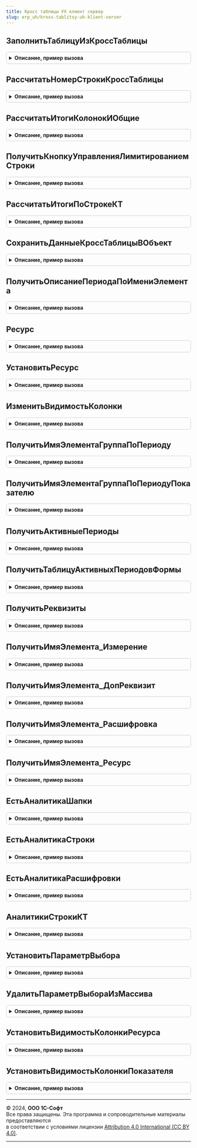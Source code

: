 ```yaml
---
title: Кросс таблицы УХ клиент сервер
slug: erp_uh/kross-tablitsy-uh-klient-server
---
```



## ЗаполнитьТаблицуИзКроссТаблицы
<details style="margin: 1em 0; padding: 0.5em; border: 1px solid #ccc; border-radius: 6px;">

<summary style="font-weight: bold; cursor: pointer;">Описание, пример вызова</summary>

```bsl

// Заполнить таблицу из кросс-таблицы с переносом значений из колонок кросс-таблицы в реквизиты таблицы.
//
// Параметры:
//  Таблица              - ДанныеФормы.Коллекция - Табличная часть объекта
//	ОписаниеКТ			 - Структура - Описание кросс-таблицы
//  КроссТаблица         - ДанныеФормы.Коллекция - Кросс-таблица в форме
//  ТаблицаРасшифровки   - ДанныеФормы.Коллекция - Расшифровка кросс-таблицы
//  Периоды              - ДанныеФормы.Коллекция - Периоды кросс-таблицы
//
Процедура ЗаполнитьТаблицуИзКроссТаблицы(Объект, ОписаниеКТ, КроссТаблица, ТаблицаРасшифровки, Периоды) Экспорт
```

Пример вызова
```bsl
КроссТаблицыУХКлиентСервер.ЗаполнитьТаблицуИзКроссТаблицы(Объект, ОписаниеКТ, КроссТаблица, ТаблицаРасшифровки, Периоды) 
```
</details>

## РассчитатьНомерСтрокиКроссТаблицы
<details style="margin: 1em 0; padding: 0.5em; border: 1px solid #ccc; border-radius: 6px;">

<summary style="font-weight: bold; cursor: pointer;">Описание, пример вызова</summary>

```bsl

// Процедура рассчитывает добавленное поле "Номер строки" для кросс-таблицы
//
// Параметры:
//  Форма                    - УправляемаяФорма - Форма в которой есть кросс-таблица
//  ИмяРеквизитаКроссТаблицы - Строка - Имя кросс-таблицы в форме
//
Процедура РассчитатьНомерСтрокиКроссТаблицы(ОписаниеКТ, Форма) Экспорт
```

Пример вызова
```bsl
КроссТаблицыУХКлиентСервер.РассчитатьНомерСтрокиКроссТаблицы(ОписаниеКТ, Форма) 
```
</details>

## РассчитатьИтогиКолонокИОбщие
<details style="margin: 1em 0; padding: 0.5em; border: 1px solid #ccc; border-radius: 6px;">

<summary style="font-weight: bold; cursor: pointer;">Описание, пример вызова</summary>

```bsl

// Процедура рассчитывает итоги ресурсов кросс-таблицы
//
// Параметры:
//  Форма                    - УправляемаяФорма - Форма в которой есть кросс-таблица
//	ОписаниеКТ				 - Структура - Описание кросс-таблицы
//  РассчитыватьСтроки		 - Булево - Признак необходимости расчета строк
//
Процедура РассчитатьИтогиКолонокИОбщие(ОписаниеКТ, Форма, РассчитыватьСтроки = Истина) Экспорт
```

Пример вызова
```bsl
КроссТаблицыУХКлиентСервер.РассчитатьИтогиКолонокИОбщие(ОписаниеКТ, Форма, РассчитыватьСтроки);
```
</details>

## ПолучитьКнопкуУправленияЛимитированиемСтроки
<details style="margin: 1em 0; padding: 0.5em; border: 1px solid #ccc; border-radius: 6px;">

<summary style="font-weight: bold; cursor: pointer;">Описание, пример вызова</summary>

```bsl

//
Функция ПолучитьКнопкуУправленияЛимитированиемСтроки(ОписаниеКТ, Форма) экспорт Экспорт
```

Пример вызова
```bsl
Результат = КроссТаблицыУХКлиентСервер.ПолучитьКнопкуУправленияЛимитированиемСтроки(ОписаниеКТ, Форма) экспорт);
```
</details>

## РассчитатьИтогиПоСтрокеКТ
<details style="margin: 1em 0; padding: 0.5em; border: 1px solid #ccc; border-radius: 6px;">

<summary style="font-weight: bold; cursor: pointer;">Описание, пример вызова</summary>

```bsl

// Процедура рассчитывает итоги по строкеКТ (Сумма, кол-во)
Процедура РассчитатьИтогиПоСтрокеКТ(ОписаниеКТ, СтрокаКТ, МассивАктивныПериодов) Экспорт
```

Пример вызова
```bsl
КроссТаблицыУХКлиентСервер.РассчитатьИтогиПоСтрокеКТ(ОписаниеКТ, СтрокаКТ, МассивАктивныПериодов) 
```
</details>

## СохранитьДанныеКроссТаблицыВОбъект
<details style="margin: 1em 0; padding: 0.5em; border: 1px solid #ccc; border-radius: 6px;">

<summary style="font-weight: bold; cursor: pointer;">Описание, пример вызова</summary>

```bsl

Процедура СохранитьДанныеКроссТаблицыВОбъект(ДокументОбъект, ОписаниеКТ, Форма) экспорт Экспорт
```

Пример вызова
```bsl
КроссТаблицыУХКлиентСервер.СохранитьДанныеКроссТаблицыВОбъект(ДокументОбъект, ОписаниеКТ, Форма) экспорт);
```
</details>

## ПолучитьОписаниеПериодаПоИмениЭлемента
<details style="margin: 1em 0; padding: 0.5em; border: 1px solid #ccc; border-radius: 6px;">

<summary style="font-weight: bold; cursor: pointer;">Описание, пример вызова</summary>

```bsl

Функция ПолучитьОписаниеПериодаПоИмениЭлемента(ТаблицаПериодов, ИмяЭлемента) Экспорт
```

Пример вызова
```bsl
Результат = КроссТаблицыУХКлиентСервер.ПолучитьОписаниеПериодаПоИмениЭлемента(ТаблицаПериодов, ИмяЭлемента) 
```
</details>

## Ресурс
<details style="margin: 1em 0; padding: 0.5em; border: 1px solid #ccc; border-radius: 6px;">

<summary style="font-weight: bold; cursor: pointer;">Описание, пример вызова</summary>

```bsl

Функция Ресурс(СтрокаКТ, ПериодКТ, ПрефиксРесурса) экспорт Экспорт
```

Пример вызова
```bsl
Результат = КроссТаблицыУХКлиентСервер.Ресурс(СтрокаКТ, ПериодКТ, ПрефиксРесурса) экспорт);
```
</details>

## УстановитьРесурс
<details style="margin: 1em 0; padding: 0.5em; border: 1px solid #ccc; border-radius: 6px;">

<summary style="font-weight: bold; cursor: pointer;">Описание, пример вызова</summary>

```bsl

Процедура УстановитьРесурс(СтрокаКТ, ПериодКТ, ПрефиксРесурса, Значение) экспорт Экспорт
```

Пример вызова
```bsl
КроссТаблицыУХКлиентСервер.УстановитьРесурс(СтрокаКТ, ПериодКТ, ПрефиксРесурса, Значение) экспорт);
```
</details>

## ИзменитьВидимостьКолонки
<details style="margin: 1em 0; padding: 0.5em; border: 1px solid #ccc; border-radius: 6px;">

<summary style="font-weight: bold; cursor: pointer;">Описание, пример вызова</summary>

```bsl

Процедура ИзменитьВидимостьКолонки(Форма, ОписаниеКТ, ИмяЭлементаУправления, ВидимостьКолонкиКТ) экспорт Экспорт
```

Пример вызова
```bsl
КроссТаблицыУХКлиентСервер.ИзменитьВидимостьКолонки(Форма, ОписаниеКТ, ИмяЭлементаУправления, ВидимостьКолонкиКТ) экспорт);
```
</details>

## ПолучитьИмяЭлементаГруппаПоПериоду
<details style="margin: 1em 0; padding: 0.5em; border: 1px solid #ccc; border-radius: 6px;">

<summary style="font-weight: bold; cursor: pointer;">Описание, пример вызова</summary>

```bsl

Функция ПолучитьИмяЭлементаГруппаПоПериоду(ОписаниеКТ, ОписаниеПериода) экспорт Экспорт
```

Пример вызова
```bsl
Результат = КроссТаблицыУХКлиентСервер.ПолучитьИмяЭлементаГруппаПоПериоду(ОписаниеКТ, ОписаниеПериода) экспорт);
```
</details>

## ПолучитьИмяЭлементаГруппаПоПериодуПоказателю
<details style="margin: 1em 0; padding: 0.5em; border: 1px solid #ccc; border-radius: 6px;">

<summary style="font-weight: bold; cursor: pointer;">Описание, пример вызова</summary>

```bsl

Функция ПолучитьИмяЭлементаГруппаПоПериодуПоказателю(ОписаниеКТ, ОписаниеПериода, ОписаниеПоказателя) экспорт Экспорт
```

Пример вызова
```bsl
Результат = КроссТаблицыУХКлиентСервер.ПолучитьИмяЭлементаГруппаПоПериодуПоказателю(ОписаниеКТ, ОписаниеПериода, ОписаниеПоказателя) экспорт);
```
</details>

## ПолучитьАктивныеПериоды
<details style="margin: 1em 0; padding: 0.5em; border: 1px solid #ccc; border-radius: 6px;">

<summary style="font-weight: bold; cursor: pointer;">Описание, пример вызова</summary>

```bsl

// Функция возвращает активные периоды кросс-таблицы
Функция ПолучитьАктивныеПериоды(ОписаниеКТ, Форма) экспорт Экспорт
```

Пример вызова
```bsl
Результат = КроссТаблицыУХКлиентСервер.ПолучитьАктивныеПериоды(ОписаниеКТ, Форма) экспорт);
```
</details>

## ПолучитьТаблицуАктивныхПериодовФормы
<details style="margin: 1em 0; padding: 0.5em; border: 1px solid #ccc; border-radius: 6px;">

<summary style="font-weight: bold; cursor: pointer;">Описание, пример вызова</summary>

```bsl

// Функция возвращает таблицу периодов указанной кросс-таблицы
Функция ПолучитьТаблицуАктивныхПериодовФормы(ОписаниеКТ, Форма) экспорт Экспорт
```

Пример вызова
```bsl
Результат = КроссТаблицыУХКлиентСервер.ПолучитьТаблицуАктивныхПериодовФормы(ОписаниеКТ, Форма) экспорт);
```
</details>

## ПолучитьРеквизиты
<details style="margin: 1em 0; padding: 0.5em; border: 1px solid #ccc; border-radius: 6px;">

<summary style="font-weight: bold; cursor: pointer;">Описание, пример вызова</summary>

```bsl

// Функция возвращает массив реквизитов кросс-таблицы по заданным в параметрах массивах ресурсов, показателей и периодов.
Функция ПолучитьРеквизиты(Ресурсы, Показатели, Периоды) экспорт Экспорт
```

Пример вызова
```bsl
Результат = КроссТаблицыУХКлиентСервер.ПолучитьРеквизиты(Ресурсы, Показатели, Периоды) экспорт);
```
</details>

## ПолучитьИмяЭлемента_Измерение
<details style="margin: 1em 0; padding: 0.5em; border: 1px solid #ccc; border-radius: 6px;">

<summary style="font-weight: bold; cursor: pointer;">Описание, пример вызова</summary>

```bsl

//
Функция ПолучитьИмяЭлемента_Измерение(ОписаниеКТ, УникальноеИмяЭлемента, Постфикс="") экспорт Экспорт
```

Пример вызова
```bsl
Результат = КроссТаблицыУХКлиентСервер.ПолучитьИмяЭлемента_Измерение(ОписаниеКТ, УникальноеИмяЭлемента, Постфикс);
```
</details>

## ПолучитьИмяЭлемента_ДопРеквизит
<details style="margin: 1em 0; padding: 0.5em; border: 1px solid #ccc; border-radius: 6px;">

<summary style="font-weight: bold; cursor: pointer;">Описание, пример вызова</summary>

```bsl

//
Функция ПолучитьИмяЭлемента_ДопРеквизит(ОписаниеКТ, УникальноеИмяЭлемента) экспорт Экспорт
```

Пример вызова
```bsl
Результат = КроссТаблицыУХКлиентСервер.ПолучитьИмяЭлемента_ДопРеквизит(ОписаниеКТ, УникальноеИмяЭлемента) экспорт);
```
</details>

## ПолучитьИмяЭлемента_Расшифровка
<details style="margin: 1em 0; padding: 0.5em; border: 1px solid #ccc; border-radius: 6px;">

<summary style="font-weight: bold; cursor: pointer;">Описание, пример вызова</summary>

```bsl

// Имя элемента из таблицы экспресс-расшифровки
Функция ПолучитьИмяЭлемента_Расшифровка(ОписаниеКТ, УникальноеИмяЭлемента, Постфикс="") экспорт Экспорт
```

Пример вызова
```bsl
Результат = КроссТаблицыУХКлиентСервер.ПолучитьИмяЭлемента_Расшифровка(ОписаниеКТ, УникальноеИмяЭлемента, Постфикс);
```
</details>

## ПолучитьИмяЭлемента_Ресурс
<details style="margin: 1em 0; padding: 0.5em; border: 1px solid #ccc; border-radius: 6px;">

<summary style="font-weight: bold; cursor: pointer;">Описание, пример вызова</summary>

```bsl

// Получить имя элемента ресурса
Функция ПолучитьИмяЭлемента_Ресурс(ОписаниеКТ, УникальноеИмяЭлемента, Постфикс="") экспорт Экспорт
```

Пример вызова
```bsl
Результат = КроссТаблицыУХКлиентСервер.ПолучитьИмяЭлемента_Ресурс(ОписаниеКТ, УникальноеИмяЭлемента, Постфикс);
```
</details>

## ЕстьАналитикаШапки
<details style="margin: 1em 0; padding: 0.5em; border: 1px solid #ccc; border-radius: 6px;">

<summary style="font-weight: bold; cursor: pointer;">Описание, пример вызова</summary>

```bsl

Функция ЕстьАналитикаШапки(ОписаниеКТ, ИмяАналитики) экспорт Экспорт
```

Пример вызова
```bsl
Результат = КроссТаблицыУХКлиентСервер.ЕстьАналитикаШапки(ОписаниеКТ, ИмяАналитики) экспорт);
```
</details>

## ЕстьАналитикаСтроки
<details style="margin: 1em 0; padding: 0.5em; border: 1px solid #ccc; border-radius: 6px;">

<summary style="font-weight: bold; cursor: pointer;">Описание, пример вызова</summary>

```bsl

Функция ЕстьАналитикаСтроки(ОписаниеКТ, ИмяАналитики) экспорт Экспорт
```

Пример вызова
```bsl
Результат = КроссТаблицыУХКлиентСервер.ЕстьАналитикаСтроки(ОписаниеКТ, ИмяАналитики) экспорт);
```
</details>

## ЕстьАналитикаРасшифровки
<details style="margin: 1em 0; padding: 0.5em; border: 1px solid #ccc; border-radius: 6px;">

<summary style="font-weight: bold; cursor: pointer;">Описание, пример вызова</summary>

```bsl

Функция ЕстьАналитикаРасшифровки(ОписаниеКТ, ИмяАналитики) экспорт Экспорт
```

Пример вызова
```bsl
Результат = КроссТаблицыУХКлиентСервер.ЕстьАналитикаРасшифровки(ОписаниеКТ, ИмяАналитики) экспорт);
```
</details>

## АналитикиСтрокиКТ
<details style="margin: 1em 0; padding: 0.5em; border: 1px solid #ccc; border-radius: 6px;">

<summary style="font-weight: bold; cursor: pointer;">Описание, пример вызова</summary>

```bsl

Функция АналитикиСтрокиКТ(ОписаниеКТ, Форма, ТекущиеДанные, ОбязательныеРеквизитыШапки="") экспорт Экспорт
```

Пример вызова
```bsl
Результат = КроссТаблицыУХКлиентСервер.АналитикиСтрокиКТ(ОписаниеКТ, Форма, ТекущиеДанные, ОбязательныеРеквизитыШапки);
```
</details>

## УстановитьПараметрВыбора
<details style="margin: 1em 0; padding: 0.5em; border: 1px solid #ccc; border-radius: 6px;">

<summary style="font-weight: bold; cursor: pointer;">Описание, пример вызова</summary>

```bsl

// Процедура добавляет/заменяет параметр выбора у поля ввода формы
Процедура УстановитьПараметрВыбора(Элемент, ИмяПараметраВыбора, Ограничение) экспорт Экспорт
```

Пример вызова
```bsl
КроссТаблицыУХКлиентСервер.УстановитьПараметрВыбора(Элемент, ИмяПараметраВыбора, Ограничение) экспорт);
```
</details>

## УдалитьПараметрВыбораИзМассива
<details style="margin: 1em 0; padding: 0.5em; border: 1px solid #ccc; border-radius: 6px;">

<summary style="font-weight: bold; cursor: pointer;">Описание, пример вызова</summary>

```bsl

// Процедура удаляет по имени параметр выбора из массива параметров выбора
Процедура УдалитьПараметрВыбораИзМассива(МассивПараметровВыбора, ИмяПараметраВыбора) экспорт Экспорт
```

Пример вызова
```bsl
КроссТаблицыУХКлиентСервер.УдалитьПараметрВыбораИзМассива(МассивПараметровВыбора, ИмяПараметраВыбора) экспорт);
```
</details>

## УстановитьВидимостьКолонкиРесурса
<details style="margin: 1em 0; padding: 0.5em; border: 1px solid #ccc; border-radius: 6px;">

<summary style="font-weight: bold; cursor: pointer;">Описание, пример вызова</summary>

```bsl

// Процедура устанавливает видимость колонок ресурса кросс-таблицы
Процедура УстановитьВидимостьКолонкиРесурса(Форма, ОписаниеКТ, ОписаниеРесурса, ВидимостьКолонкиКТ) экспорт Экспорт
```

Пример вызова
```bsl
КроссТаблицыУХКлиентСервер.УстановитьВидимостьКолонкиРесурса(Форма, ОписаниеКТ, ОписаниеРесурса, ВидимостьКолонкиКТ) экспорт);
```
</details>

## УстановитьВидимостьКолонкиПоказателя
<details style="margin: 1em 0; padding: 0.5em; border: 1px solid #ccc; border-radius: 6px;">

<summary style="font-weight: bold; cursor: pointer;">Описание, пример вызова</summary>

```bsl

// Процедура устанавливает видимость колонок показателей кросс-таблицы
Процедура УстановитьВидимостьКолонкиПоказателя(Форма, ОписаниеКТ, ОписаниеПоказателя, ВидимостьКолонкиКТ) экспорт Экспорт
```

Пример вызова
```bsl
КроссТаблицыУХКлиентСервер.УстановитьВидимостьКолонкиПоказателя(Форма, ОписаниеКТ, ОписаниеПоказателя, ВидимостьКолонкиКТ) экспорт);
```
</details>

---

© 2024, **ООО 1С-Софт**  
Все права защищены. Эта программа и сопроводительные материалы предоставляются  
в соответствии с условиями лицензии [Attribution 4.0 International (CC BY 4.0)](https://creativecommons.org/licenses/by/4.0/legalcode).

---
